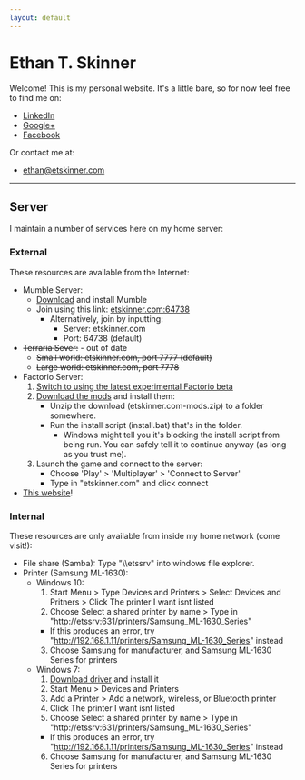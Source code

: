 ```yaml
---
layout: default
---
```


# Ethan T. Skinner
Welcome! This is my personal website. It's a little bare, so for now feel free to find me on:
- [LinkedIn](http://lnkd.in/v55KCt)
- [Google+](https://plus.google.com/+EthanSkinner0)
- [Facebook](https://www.facebook.com/etskinner)

Or contact me at:
- [ethan@etskinner.com](mailto:ethan@etskinner.com)

---

## Server
I maintain a number of services here on my home server:

### External
These resources are available from the Internet:
- Mumble Server:
  - [Download](https://wiki.mumble.info/wiki/Main_Page#Download_Mumble) and install Mumble
  - Join using this link: [etskinner.com:64738](mumble://etskinner.com?title=etskinner.com:64738&version=1.2.0)
    - Alternatively, join by inputting:
      - Server: etskinner.com
      - Port: 64738 (default)
- ~~Terraria Sever:~~ - out of date
  - ~~Small world: etskinner.com, port 7777 (default)~~
  - ~~Large world: etskinner.com, port 7778~~
- Factorio Server:
  1. [Switch to using the latest experimental Factorio beta](https://gyazo.com/9f1c16429953f2b02232a70bcdde5063)
  2. [Download the mods](https://www.etskinner.com/downloads/factorio/etskinner.com-mods.zip) and install them:
     - Unzip the download (etskinner.com-mods.zip) to a folder somewhere.
     - Run the install script (install.bat) that's in the folder.
       - Windows might tell you it's blocking the install script from being run. You can safely tell it to continue anyway (as long as you trust me).
  3. Launch the game and connect to the server:
     - Choose 'Play' > 'Multiplayer' > 'Connect to Server'
     - Type in "etskinner.com" and click connect
- [This website](index.html)!
### Internal
These resources are only available from inside my home network (come visit!):
- File share (Samba): Type "\\\\etssrv\" into windows file explorer.
- Printer (Samsung ML-1630):
  - Windows 10:
    1. Start Menu > Type Devices and Printers > Select Devices and Pritners > Click The printer I want isnt listed
    2. Choose Select a shared printer by name > Type in "http://etssrv:631/printers/Samsung_ML-1630_Series"
      - If this produces an error, try "http://192.168.1.11/printers/Samsung_ML-1630_Series" instead
    3. Choose Samsung for manufacturer, and Samsung ML-1630 Series for printers
  - Windows 7:
    1. [Download driver](http://www.samsungdrivers.net/samsung-ml-1630-driver/) and install it
    2. Start Menu > Devices and Printers
    3. Add a Printer > Add a network, wireless, or Bluetooth printer
    4. Click The printer I want isnt listed
    5. Choose Select a shared printer by name > Type in "http://etssrv:631/printers/Samsung_ML-1630_Series"
      - If this produces an error, try "http://192.168.1.11/printers/Samsung_ML-1630_Series" instead
    6. Choose Samsung for manufacturer, and Samsung ML-1630 Series for printers
